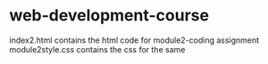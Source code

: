 # web-development-course

index2.html contains the html code for module2-coding assignment
module2style.css contains the css for the same
